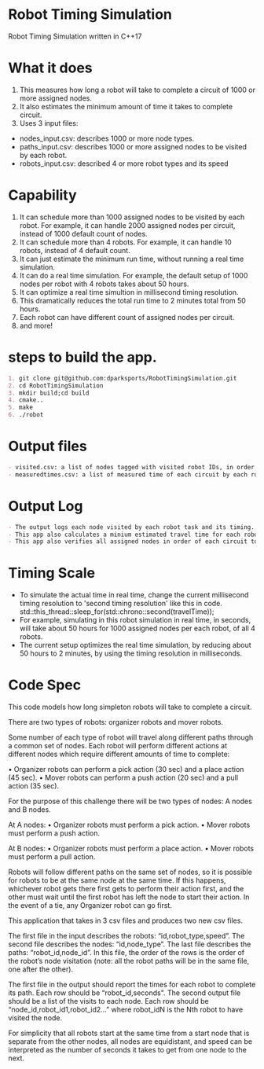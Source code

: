 # Robot Timing Simulation
Robot Timing Simulation written in C++17

# What it does
1) This measures how long a robot will take to complete a circuit of 1000 or more assigned nodes.
2) It also estimates the minimum amount of time it takes to complete circuit.
3) Uses 3 input files:
  - nodes_input.csv: describes 1000 or more node types.
  - paths_input.csv: describes 1000 or more assigned nodes to be visited by each robot.
  - robots_input.csv: described 4 or more robot types and its speed

# Capability
1) It can schedule more than 1000 assigned nodes to be visited by each robot. For example, it can handle 2000 assigned nodes per circuit, instead of 1000 default count of nodes.  
2) It can schedule more than 4 robots.  For example, it can handle 10 robots, instead of 4 default count. 
3) It can just estimate the minimum run time, without running a real time simulation.
4) It can do a real time simulation.  For example, the default setup of 1000 nodes per robot with 4 robots takes about 50 hours.
5) It can optimize a real time simultion in millisecond timing resolution.  
6) This dramatically reduces the total run time to 2 minutes total from 50 hours.
7) Each robot can have different count of assigned nodes per circuit.
8) and more!
 
# steps to build the app.
```markdown
1. git clone git@github.com:dparksports/RobotTimingSimulation.git
2. cd RobotTimingSimulation
3. mkdir build;cd build
4. cmake..
5. make
6. ./robot 
```

# Output files
```markdown
- visited.csv: a list of nodes tagged with visited robot IDs, in order.
- measuredtimes.csv: a list of measured time of each circuit by each robot ID.
```

# Output Log
```markdown
- The output logs each node visited by each robot task and its timing.
- This app also calculates a minium estimated travel time for each robot.
- This app also verifies all assigned nodes in order of each circuit to be visited by a robot.
```

# Timing Scale
- To simulate the actual time in real time, change the current millisecond timing resolution to 'second timing resolution' like this in code.
        std::this_thread::sleep_for(std::chrono::second(travelTime));
- For example, simulating in this robot simulation in real time, in seconds, will take about 50 hours for 1000 assigned nodes per each robot, of all 4 robots.
- The current setup optimizes the real time simulation, by reducing about 50 hours to 2 minutes, by using the timing resolution in milliseconds.

# Code Spec

This code models how long simpleton robots will take to complete a circuit. 

There are two types of robots: organizer robots and mover robots. 

Some number of each type of robot will travel along different paths through a common set of nodes. 
Each robot will perform different actions at different nodes which require different amounts of time to complete:

• Organizer robots can perform a pick action (30 sec) and a place action (45 sec).
• Mover robots can perform a push action (20 sec) and a pull action (35 sec).

For the purpose of this challenge there will be two types of nodes: A nodes and B nodes.

At A nodes:
• Organizer robots must perform a pick action.
• Mover robots must perform a push action.

At B nodes:
• Organizer robots must perform a place action.
• Mover robots must perform a pull action.

Robots will follow different paths on the same set of nodes, so it is possible for robots to be at the same node at
the same time. If this happens, whichever robot gets there first gets to perform their action first, and the other
must wait until the first robot has left the node to start their action. In the event of a tie, any Organizer robot can
go first.

This application that takes in 3 csv files and produces two new csv files.

The first file in the input describes the robots: “id,robot_type,speed”. 
The second file describes the nodes: “id,node_type”. 
The last file describes the paths: “robot_id,node_id”. In this file, the order of the rows is the order
of the robot’s node visitation (note: all the robot paths will be in the same file, one after the other).

The first file in the output should report the times for each robot to complete its path. 
Each row should be “robot_id,seconds". 
The second output file should be a list of the visits to each node. 
Each row should be “node_id,robot_id1,robot_id2...” where robot_idN is the Nth robot to have visited the node.

For simplicity that all robots start at the same time from a start node that is separate from the
other nodes, all nodes are equidistant, and speed can be interpreted as the number of seconds it takes to get from
one node to the next.

